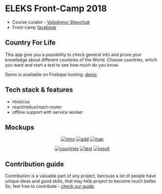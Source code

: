 # ELEKS Front-Camp 2018

* Course curator - [Volodymyr Shevchuk](https://github.com/dosandk)
* Front-camp [facebook](https://www.facebook.com/groups/270300106928894)

## Country For Life
This app give you a possibility to check general info and prove your knowledge about different countries of the World. Choose countries, which you want and start a test to see how much do you know.

Demo is availiable on Firebase hosting: [demo](https://country-for-life.firebaseapp.com/).  

## Tech stack & features

* html/css
* react/redux/react-router
* offline support with service worker

## Mockups

<div align="center">
<a href="https://ibb.co/26yk3b4"><img src="https://i.ibb.co/26yk3b4/intro.jpg" alt="intro" border="0"></a>
<a href="https://ibb.co/dGy9NpS"><img src="https://i.ibb.co/dGy9NpS/add.jpg" alt="add" border="0"></a>
<a href="https://ibb.co/zfd6s15"><img src="https://i.ibb.co/zfd6s15/map.jpg" alt="map" border="0"></a>
<p><a href="https://ibb.co/nccpx20"><img src="https://i.ibb.co/nccpx20/countries.jpg" alt="countries" border="0"></a>
<a href="https://ibb.co/C24y0KQ"><img src="https://i.ibb.co/C24y0KQ/test.jpg" alt="test" border="0"></a>
<a href="https://ibb.co/pQzTj61"><img src="https://i.ibb.co/pQzTj61/result.jpg" alt="result" border="0"></a>
</div>

## Contribution guide

Contribution is a valuable part of any project, becouse a lot of people have unique ideas and good skills, that may help project to 
become much better. So, feel free to contribute - [check our guide](https://github.com/DanteTheDevil/TouchTheSun/blob/master/CONTRIBUTING.md).

